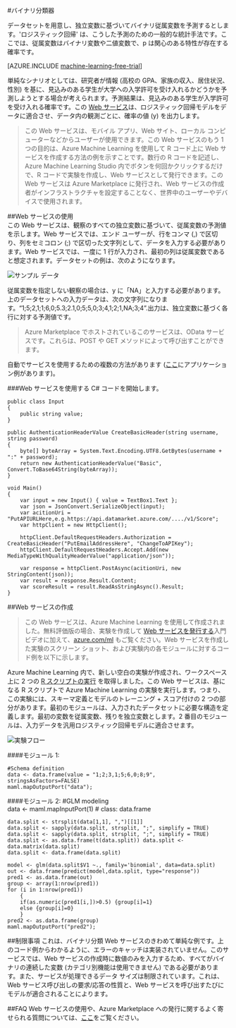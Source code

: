 <properties 
	pageTitle="バイナリ分類器 | Microsoft Azure" 
	description="バイナリ分類器" 
	services="machine-learning" 
	documentationCenter="" 
	authors="jaymathe" 
	manager="jhubbard" 
	editor="cgronlun"/>

<tags 
	ms.service="machine-learning" 
	ms.workload="data-services" 
	ms.tgt_pltfrm="na" 
	ms.devlang="na" 
	ms.topic="article" 
	ms.date="09/14/2016" 
	ms.author="jaymathe"/>



#バイナリ分類器

データセットを用意し、独立変数に基づいてバイナリ従属変数を予測するとします。'ロジスティック回帰' は、こうした予測のための一般的な統計手法です。ここでは、従属変数はバイナリ変数や二値変数で、p は関心のある特性が存在する確率です。


[AZURE.INCLUDE [machine-learning-free-trial](../../includes/machine-learning-free-trial.md)]

単純なシナリオとしては、研究者が情報 (高校の GPA、家族の収入、居住状況、性別) を基に、見込みのある学生が大学への入学許可を受け入れるかどうかを予測しようとする場合が考えられます。予測結果は、見込みのある学生が入学許可を受け入れる確率です。この [Web サービス](https://datamarket.azure.com/dataset/aml_labs/log_regression)は、ロジスティック回帰モデルをデータに適合させ、データ内の観測ごとに、確率の値 (y) を出力します。
  
>この Web サービスは、モバイル アプリ、Web サイト、ローカル コンピューターなどからユーザーが使用できます。この Web サービスのもう 1 つの目的は、Azure Machine Learning を使用して R コード上に Web サービスを作成する方法の例を示すことです。数行の R コードを記述し、Azure Machine Learning Studio 内でボタンを何回かクリックするだけで、R コードで実験を作成し、Web サービスとして発行できます。この Web サービスは Azure Marketplace に発行され、Web サービスの作成者がインフラストラクチャを設定することなく、世界中のユーザーやデバイスで使用されます。
  

##Web サービスの使用  
この Web サービスは、観察のすべての独立変数に基づいて、従属変数の予測値を示します。Web サービスでは、エンド ユーザーが、行をコンマ (,) で区切り、列をセミコロン (;) で区切った文字列として、データを入力する必要があります。Web サービスでは、一度に 1 行が入力され、最初の列は従属変数であると想定されます。データセットの例は、次のようになります。

![サンプル データ][1]

従属変数を指定しない観察の場合は、y に「NA」と入力する必要があります。上のデータセットへの入力データは、次の文字列になります。“1;5;2,1;1;6,0;5.3;2.1,0;5;5,0;3;4,1;2;1,NA;3;4”.出力は、独立変数に基づく各行に対する予測値です。

>Azure Marketplace でホストされているこのサービスは、OData サービスです。これらは、POST や GET メソッドによって呼び出すことができます。

自動でサービスを使用するための複数の方法があります ([ここ](http://microsoftazuremachinelearning.azurewebsites.net/BinaryClassifier.aspx)にアプリケーション例があります)。

###Web サービスを使用する C# コードを開始します。

	public class Input
	{
   		public string value;
	}

	public AuthenticationHeaderValue CreateBasicHeader(string username, string password)
	{
		byte[] byteArray = System.Text.Encoding.UTF8.GetBytes(username + ":" + password);
		return new AuthenticationHeaderValue("Basic", Convert.ToBase64String(byteArray));
	}
	
	void Main()
	{
		var input = new Input() { value = TextBox1.Text };
		var json = JsonConvert.SerializeObject(input);
		var acitionUri = "PutAPIURLHere,e.g.https://api.datamarket.azure.com/..../v1/Score";
		var httpClient = new HttpClient();
	
		httpClient.DefaultRequestHeaders.Authorization = CreateBasicHeader("PutEmailAddressHere", "ChangeToAPIKey");
		httpClient.DefaultRequestHeaders.Accept.Add(new MediaTypeWithQualityHeaderValue("application/json"));
	
		var response = httpClient.PostAsync(acitionUri, new StringContent(json));
		var result = response.Result.Content;
		var scoreResult = result.ReadAsStringAsync().Result;
	}


##Web サービスの作成  
>この Web サービスは、Azure Machine Learning を使用して作成されました。無料評価版の場合、実験を作成して [Web サービスを発行する](machine-learning-publish-a-machine-learning-web-service.md)入門ビデオに加えて、[azure.com/ml](http://azure.com/ml) もご覧ください。Web サービスを作成した実験のスクリーン ショット、および実験内の各モジュールに対するコード例を以下に示します。

Azure Machine Learning 内で、新しい空白の実験が作成され、ワークスペース上に 2 つの [R スクリプトの実行][execute-r-script] を取得しました。この Web サービスは、基になる R スクリプトで Azure Machine Learning の実験を実行します。つまり、この実験には、スキーマ定義とモデルのトレーニング + スコア付けの 2 つの部分があります。最初のモジュールは、入力されたデータセットに必要な構造を定義します。最初の変数を従属変数、残りを独立変数とします。2 番目のモジュールは、入力データを汎用ロジスティック回帰モデルに適合させます。

![実験フロー][2]

####モジュール 1:

	#Schema definition  
	data <- data.frame(value = "1;2;3,1;5;6,0;8;9", stringsAsFactors=FALSE) 
	maml.mapOutputPort("data");  

####モジュール 2:
	#GLM modeling   
	data <- maml.mapInputPort(1) # class: data.frame  
	
	data.split <- strsplit(data[1,1], ",")[[1]] 
	data.split <- sapply(data.split, strsplit, ";", simplify = TRUE) 
	data.split <- sapply(data.split, strsplit, ";", simplify = TRUE) 
	data.split <- as.data.frame(t(data.split)) data.split <- 
	data.matrix(data.split) 
	data.split <- data.frame(data.split) 
	
	model <- glm(data.split$V1 ~., family='binomial', data=data.split)  
	out <- data.frame(predict(model,data.split, type="response")) 
	pred1 <- as.data.frame(out) 
	group <- array(1:nrow(pred1)) 
	for (i in 1:nrow(pred1))  
		{
		if(as.numeric(pred1[i,])>0.5) {group[i]=1} 
		else {group[i]=0}
		} 
	pred2 <- as.data.frame(group) 
	maml.mapOutputPort("pred2");  


##制限事項
これは、バイナリ分類 Web サービスのきわめて単純な例です。上のコード例からわかるように、エラーのキャッチは実装されていません。このサービスでは、Web サービスの作成時に数値のみを入力するため、すべてがバイナリの連続した変数 (カテゴリ別機能は使用できません) である必要があります。また、サービスが処理できるデータ サイズは制限されています。これは、Web サービス呼び出しの要求/応答の性質と、Web サービスを呼び出すたびにモデルが適合されることによります。

##FAQ
Web サービスの使用や、Azure Marketplace への発行に関するよく寄せられる質問については、[ここ](machine-learning-marketplace-faq.md)をご覧ください。

[1]: ./media/machine-learning-r-csharp-binary-classifier/binary1.png
[2]: ./media/machine-learning-r-csharp-binary-classifier/binary2.png


<!-- Module References -->
[execute-r-script]: https://msdn.microsoft.com/library/azure/30806023-392b-42e0-94d6-6b775a6e0fd5/
 

<!---HONumber=AcomDC_0921_2016-->